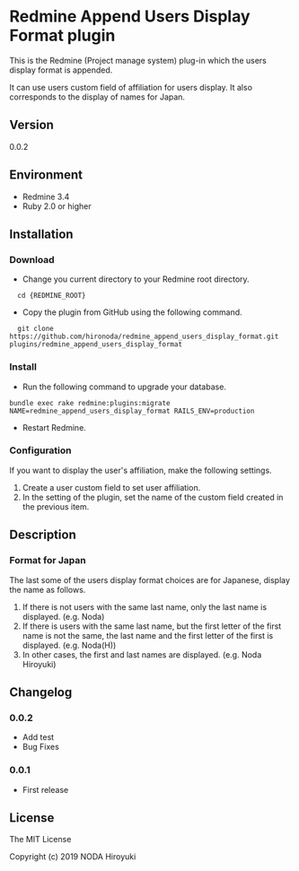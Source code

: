 # Redmine Append Users Display Format plugin

This is the Redmine (Project manage system) plug-in which the users display format is appended.

It can use users custom field of affiliation for users display. It also corresponds to the display of names for Japan.

## Version

0.0.2

## Environment

* Redmine 3.4
* Ruby 2.0 or higher

## Installation

### Download

* Change you current directory to your Redmine root directory.

```
  cd {REDMINE_ROOT}
```

* Copy the plugin from GitHub using the following command.

```
  git clone https://github.com/hironoda/redmine_append_users_display_format.git plugins/redmine_append_users_display_format
```

### Install

* Run the following command to upgrade your database.

```
bundle exec rake redmine:plugins:migrate NAME=redmine_append_users_display_format RAILS_ENV=production
```
* Restart Redmine.

### Configuration

If you want to display the user's affiliation, make the following settings.

1. Create a user custom field to set user affiliation.
1. In the setting of the plugin, set the name of the custom field created in the previous item.

## Description

### Format for Japan

The last some of the users display format choices are for Japanese, display the name as follows.

1. If there is not users with the same last name, only the last name is displayed. (e.g. Noda)
1. If there is users with the same last name, but the first letter of the first name is not the same, the last name and the first letter of the first is displayed. (e.g. Noda(H))
1. In other cases, the first and last names are displayed. (e.g. Noda Hiroyuki)

## Changelog

### 0.0.2

* Add test
* Bug Fixes

### 0.0.1

* First release

## License

The MIT License

Copyright (c) 2019 NODA Hiroyuki
